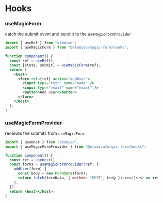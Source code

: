 # Hooks

### useMagicForm

catch the submit event and send it to the `useMagicFormProvider`

```jsx
import { useRef } from "atomico";
import { useMagicForm } from "@atomico/magic-form/hooks";

function component() {
  const ref = useRef();
  const [state, submit] = useMagicForm(ref);
  return (
    <host>
      <form ref={ref} action="addUser">
        <input type="text" name="name" />
        <input type="email" name="email" />
        <button>Add user</button>
      </form>
    </host>
  );
}
```

### useMagicFormProvider

receives the submits from `useMagicForm`

```jsx
import { useHost } from "atomico";
import { useMagicFormProvider } from "@atomico/magic-form/hooks";

function component() {
  const ref = useHost();
  const forms = useMagicFormProvider(ref, {
    addUser(form) {
      const body = new FormData(form);
      return fetch(formData, { method: "POST", body }).res((res) => res.json());
    },
  });
  return <host></host>;
}
```

